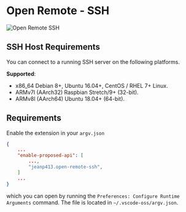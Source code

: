 # Open Remote - SSH

![Open Remote SSH](https://raw.githubusercontent.com/jeanp413/open-remote-ssh/master/docs/images/open-remote-ssh.gif)

## SSH Host Requirements
You can connect to a running SSH server on the following platforms.

**Supported**:

- x86_64 Debian 8+, Ubuntu 16.04+, CentOS / RHEL 7+ Linux.
- ARMv7l (AArch32) Raspbian Stretch/9+ (32-bit).
- ARMv8l (AArch64) Ubuntu 18.04+ (64-bit).

## Requirements

Enable the extension in your `argv.json`

```json
{
    ...
    "enable-proposed-api": [
        ...,
        "jeanp413.open-remote-ssh",
    ]
    ...
}
```
which you can open by running the `Preferences: Configure Runtime Arguments` command.
The file is located in `~/.vscode-oss/argv.json`.
